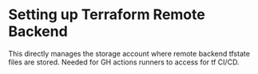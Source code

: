 # Setting up Terraform Remote Backend
This directly manages the storage account where remote backend tfstate files are stored. 
Needed for GH actions runners to access for tf CI/CD.
